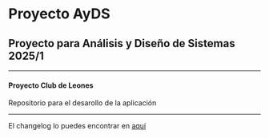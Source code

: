 <h1>Proyecto AyDS</h1>
<h2>Proyecto para Análisis y Diseño de Sistemas 2025/1</h2>
<hr>
<h4>Proyecto Club de Leones</h4>
<p>Repositorio para el desarollo de la aplicación</p>
<hr>
<p>El changelog lo puedes encontrar en <a href="[akaXala.github.io](https://akaxala.github.io/)">aquí</a></p>

